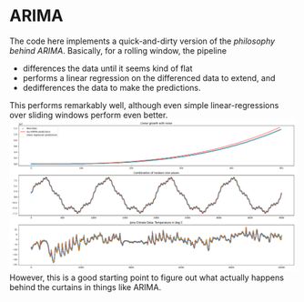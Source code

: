 # ARIMA

The code here implements a quick-and-dirty version of the _philosophy behind ARIMA_.
Basically, for a rolling window, the pipeline
- differences the data until it seems kind of flat
- performs a linear regression on the differenced data to extend, and
- dedifferences the data to make the predictions.

This performs remarkably well, although even simple linear-regressions over sliding windows perform even better.
![Accuracy of predictions](./figures/toy-arima-predictions.png)
However, this is a good starting point to figure out what actually happens behind the curtains in things like ARIMA.
